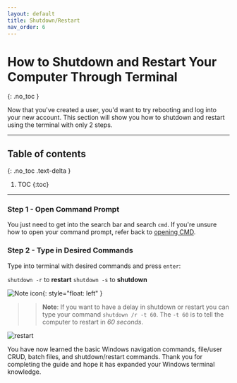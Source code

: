 ```yaml
---
layout: default
title: Shutdown/Restart
nav_order: 6
---
```


# **How to Shutdown and Restart Your Computer Through Terminal**
{: .no_toc }

Now that you've created a user, you'd want to try rebooting and log into your new account.
This section will show you how to shutdown and restart using the terminal with only 2 steps. 

---
## Table of contents
{: .no_toc .text-delta }

1. TOC
{:toc}

---

### Step 1 - Open Command Prompt

You just need to get into the search bar and search `cmd`. If you're unsure how to open your command prompt, refer back to [opening CMD](https://iliaamiri.github.io/elisa-ilia/docs/navigateThroughFilesystem/#searching-and-opening-cmd-using-windows-search).

### Step 2 - Type in Desired Commands

Type into terminal with desired commands and press `enter`: 

`shutdown -r` to **restart**
`shutdown -s` to **shutdown**

![Note icon](https://imgur.com/rDBhoIa.png){: style="float: left" }
>> **Note**: If you want to have a delay in shutdown or restart you can type your command `shutdown /r -t 60`. The `-t 60` is to tell the computer to restart in *60 seconds*.

![restart](https://i.imgur.com/EFtIJE4.jpg)

You have now learned the basic Windows navigation commands, file/user CRUD, batch files, and shutdown/restart commands.  Thank you for completing the guide and hope it has expanded your Windows terminal knowledge. 

